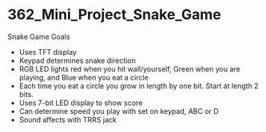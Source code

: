 # 362_Mini_Project_Snake_Game

Snake Game Goals
- Uses TFT display  
- Keypad determines snake direction 
- RGB LED lights red when you hit wall/yourself, Green when you are playing, and Blue when you eat a circle 
- Each time you eat a circle you grow in length by one bit. Start at length 2 bits. 
- Uses 7-bit LED display to show score 
- Can determine speed you play with set on keypad, ABC or D 
- Sound affects with TRRS jack 
